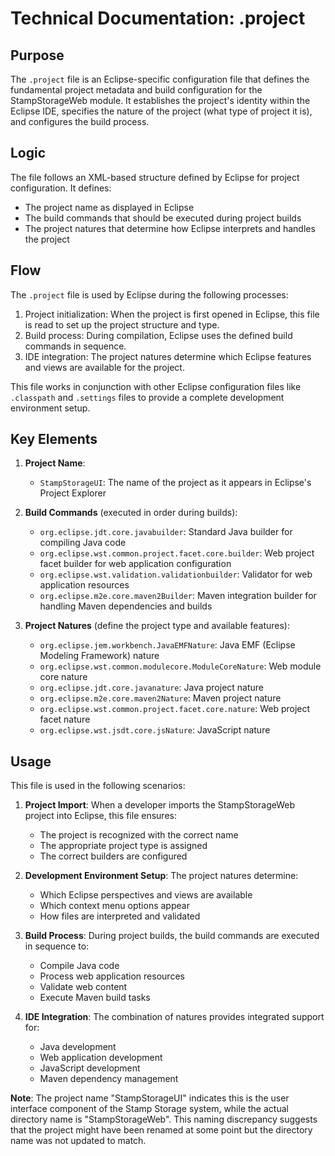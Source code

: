 # Technical Documentation: .project

## Purpose
The `.project` file is an Eclipse-specific configuration file that defines the fundamental project metadata and build configuration for the StampStorageWeb module. It establishes the project's identity within the Eclipse IDE, specifies the nature of the project (what type of project it is), and configures the build process.

## Logic
The file follows an XML-based structure defined by Eclipse for project configuration. It defines:
- The project name as displayed in Eclipse
- The build commands that should be executed during project builds
- The project natures that determine how Eclipse interprets and handles the project

## Flow
The `.project` file is used by Eclipse during the following processes:
1. Project initialization: When the project is first opened in Eclipse, this file is read to set up the project structure and type.
2. Build process: During compilation, Eclipse uses the defined build commands in sequence.
3. IDE integration: The project natures determine which Eclipse features and views are available for the project.

This file works in conjunction with other Eclipse configuration files like `.classpath` and `.settings` files to provide a complete development environment setup.

## Key Elements
1. **Project Name**:
   - `StampStorageUI`: The name of the project as it appears in Eclipse's Project Explorer

2. **Build Commands** (executed in order during builds):
   - `org.eclipse.jdt.core.javabuilder`: Standard Java builder for compiling Java code
   - `org.eclipse.wst.common.project.facet.core.builder`: Web project facet builder for web application configuration
   - `org.eclipse.wst.validation.validationbuilder`: Validator for web application resources
   - `org.eclipse.m2e.core.maven2Builder`: Maven integration builder for handling Maven dependencies and builds

3. **Project Natures** (define the project type and available features):
   - `org.eclipse.jem.workbench.JavaEMFNature`: Java EMF (Eclipse Modeling Framework) nature
   - `org.eclipse.wst.common.modulecore.ModuleCoreNature`: Web module core nature
   - `org.eclipse.jdt.core.javanature`: Java project nature
   - `org.eclipse.m2e.core.maven2Nature`: Maven project nature
   - `org.eclipse.wst.common.project.facet.core.nature`: Web project facet nature
   - `org.eclipse.wst.jsdt.core.jsNature`: JavaScript nature

## Usage
This file is used in the following scenarios:

1. **Project Import**: When a developer imports the StampStorageWeb project into Eclipse, this file ensures:
   - The project is recognized with the correct name
   - The appropriate project type is assigned
   - The correct builders are configured

2. **Development Environment Setup**: The project natures determine:
   - Which Eclipse perspectives and views are available
   - Which context menu options appear
   - How files are interpreted and validated

3. **Build Process**: During project builds, the build commands are executed in sequence to:
   - Compile Java code
   - Process web application resources
   - Validate web content
   - Execute Maven build tasks

4. **IDE Integration**: The combination of natures provides integrated support for:
   - Java development
   - Web application development
   - JavaScript development
   - Maven dependency management

**Note**: The project name "StampStorageUI" indicates this is the user interface component of the Stamp Storage system, while the actual directory name is "StampStorageWeb". This naming discrepancy suggests that the project might have been renamed at some point but the directory name was not updated to match.
